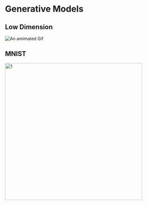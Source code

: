 # Generative Models
## Low Dimension

![An amimated Gif](https://github.com/naturalidiot/naturalidiot.github.io/blob/master/ressources/LowDim_gif.gif)

## MNIST

<img src="https://github.com/naturalidiot/naturalidiot.github.io/blob/master/ressources/mnist_gif.gif" alt="1" width="450" />
